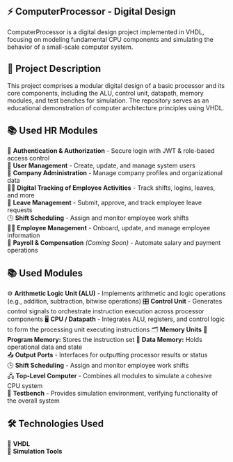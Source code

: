 ## ⚡ ComputerProcessor - Digital Design

ComputerProcessor is a digital design project implemented in VHDL, focusing on modeling fundamental CPU components and simulating the behavior of a small-scale computer system.


## 📌 Project Description

This project comprises a modular digital design of a basic processor and its core components, including the ALU, control unit, datapath, memory modules, and test benches for simulation. The repository serves as an educational demonstration of computer architecture principles using VHDL.


## 📚 Used HR Modules

 🔐 **Authentication & Authorization** - Secure login with JWT & role-based access control  
 👥 **User Management** - Create, update, and manage system users  
 🏢 **Company Administration** - Manage company profiles and organizational data  
 🕵️‍♂️ **Digital Tracking of Employee Activities** - Track shifts, logins, leaves, and more  
 📝 **Leave Management** - Submit, approve, and track employee leave requests  
 🕒 **Shift Scheduling** - Assign and monitor employee work shifts  
 👨‍💼 **Employee Management** - Onboard, update, and manage employee information  
 🧾 **Payroll & Compensation** *(Coming Soon)* - Automate salary and payment operations  


## 📚 Used Modules

 ⚙️ **Arithmetic Logic Unit (ALU)** - Implements arithmetic and logic operations (e.g., addition, subtraction, bitwise operations) 
 🎛️ **Control Unit** - Generates control signals to orchestrate instruction execution across processor components
 🖥️ **CPU / Datapath** - Integrates ALU, registers, and control logic to form the processing unit executing instructions
 🗂️ **Memory Units**
   📖 **Program Memory:** Stores the instruction set
   💾 **Data Memory:** Holds operational data and state  
 📤 **Output Ports** - Interfaces for outputting processor results or status  
 🕒 **Shift Scheduling** - Assign and monitor employee work shifts  
 🖧 **Top-Level Computer** - Combines all modules to simulate a cohesive CPU system  
 🧪 **Testbench** - Provides simulation environment, verifying functionality of the overall system 


## 🛠️ Technologies Used

 📜 **VHDL**  
 🧩 **Simulation Tools**
